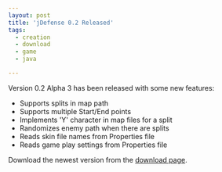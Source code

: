 ```yaml
---
layout: post
title: 'jDefense 0.2 Released'
tags:
  - creation
  - download
  - game
  - java

---
```


Version 0.2 Alpha 3 has been released with some new features:
<ul>
	<li>Supports splits in map path</li>
	<li>Supports multiple Start/End points</li>
	<li>Implements 'Y' character in map files for a split</li>
	<li>Randomizes enemy path when there are splits</li>
	<li>Reads skin file names from Properties file</li>
	<li>Reads game play settings from Properties file</li>
</ul>
Download the newest version from the <a href="http://jdefense.sourceforge.net/download/">download page</a>.
